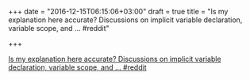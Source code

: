 +++
date = "2016-12-15T06:15:06+03:00"
draft = true
title = "Is my explanation here accurate? Discussions on implicit variable declaration, variable scope, and …  #reddit"

+++

<p><a href="https://t.co/Bf78rblnvy">Is my explanation here accurate? Discussions on implicit variable declaration, variable scope, and …  #reddit</a></p>
